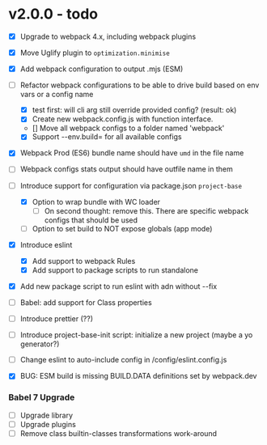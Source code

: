 # v2.0.0 - todo

- [x] Upgrade to webpack 4.x, including webpack plugins
- [x] Move Uglify plugin to `optimization.minimise`
- [x] Add webpack configuration to output .mjs (ESM)
- [ ] Refactor webpack configurations to be able to drive build based on env vars or a config name
    - [x] test first: will cli arg still override provided config? (result: ok)
    - [x] Create new webpack.config.js with function interface.
    - [] Move all webpack configs to a folder named 'webpack'
    - [x] Support --env.build=<value> for all available configs 
- [x] Webpack Prod (ES6) bundle name should have `umd` in the file name
- [ ] Webpack configs stats output should have outfile name in them
- [ ] Introduce support for configuration via package.json `project-base`
    - [X] Option to wrap bundle with WC loader
        - [ ] On second thought: remove this. There are specific webpack configs that should be used
    - [ ] Option to set build to NOT expose globals (app mode)
- [x] Introduce eslint
    - [x] Add support to webpack Rules
    - [x] Add support to package scripts to run standalone
- [x] Add new package script to run eslint with adn without --fix
- [ ] Babel: add support for Class properties
- [ ] Introduce prettier (??)
- [ ] Introduce project-base-init script: initialize a new project (maybe a yo generator?)
- [ ] Change eslint to auto-include config in /config/eslint.config.js
- [x] BUG: ESM build is missing BUILD.DATA definitions set by webpack.dev


### Babel 7 Upgrade

- [ ] Upgrade library
- [ ] Upgrade plugins
- [ ] Remove class builtin-classes transformations work-around